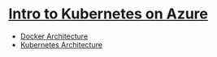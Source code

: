 # [Intro to Kubernetes on Azure](https://learn.microsoft.com/en-us/training/paths/intro-to-kubernetes-on-azure/)

* [Docker Architecture](./notes/01-docker-architecture.md)
* [Kubernetes Architecture](./notes/02-kubernetes-architecture.md)